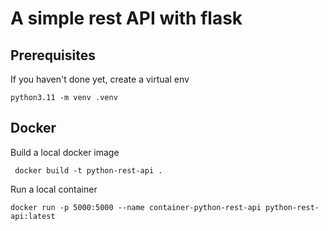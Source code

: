 # A simple rest API with flask

## Prerequisites

If you haven't done yet, create a virtual env

```
python3.11 -m venv .venv
```

## Docker

Build a local docker image

```
 docker build -t python-rest-api .
```

Run a local container

```
docker run -p 5000:5000 --name container-python-rest-api python-rest-api:latest
```
